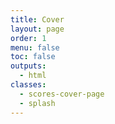 ```yaml
---
title: Cover
layout: page
order: 1
menu: false
toc: false
outputs:
  - html
classes:
  - scores-cover-page
  - splash
---
```

